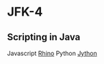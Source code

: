 # JFK-4

## Scripting in Java

Javascript [Rhino](https://developer.mozilla.org/en-US/docs/Mozilla/Projects/Rhino)
Python [Jython](http://www.jython.org/)